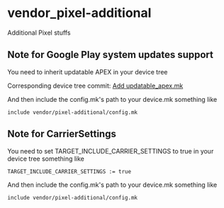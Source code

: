 # vendor_pixel-additional
Additional Pixel stuffs

## Note for Google Play system updates support
You need to inherit updatable APEX in your device tree

Corresponding device tree commit: [Add updatable_apex.mk](https://github.com/CarbonROM/android_device_google_cuttlefish/commit/d8193f25b3041b9f19f3d2f9a4710f44717d3b68)

And then include the config.mk's path to your device.mk something like

```include vendor/pixel-additional/config.mk```

## Note for CarrierSettings
You need to set TARGET_INCLUDE_CARRIER_SETTINGS to true in your device tree
something like

```TARGET_INCLUDE_CARRIER_SETTINGS := true```

And then include the config.mk's path to your device.mk something like

```include vendor/pixel-additional/config.mk```
